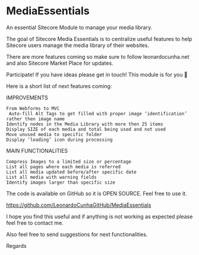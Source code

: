 # MediaEssentials
An essential Sitecore Module to manage your media library.

The goal of Sitecore Media Essentials is to centralize useful features to help Sitecore users manage the media library of their websites.

There are more features coming so make sure to follow leonardocunha.net  and also Sitecore Market Place for updates.

Participate! If you have ideas please get in touch! This module is for you 🙂

Here is a short list of next features coming:

IMPROVEMENTS

    From Webforms to MVC
     Auto-fill Alt Tags to get filled with proper image ‘identification’ rather then image name
    Identify nodes in the Media Library with more then 25 items
    Display SIZE of each media and total being used and not used
    Move unused media to specific folder
    Display ‘loading’ icon during processing

MAIN FUNCTIONALITIES

    Compress Images to a limited size or percentage
    List all pages where each media is referred
    List all media updated before/after specific date
    List all media with warning fields
    Identify images larger than specific size


The code is available on GitHub so it is OPEN SOURCE. Feel free to use it.

https://github.com/LeonardoCunhaGitHub/MediaEssentials

I hope you find this useful and if anything is not working as expected please feel free to contact me.

Also feel free to send suggestions for next functionalities.

Regards



